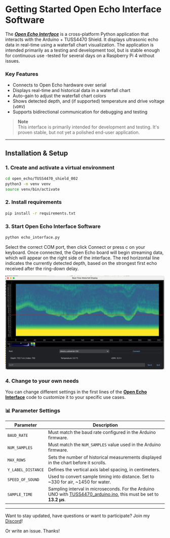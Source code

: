 # Getting Started Open Echo Interface Software

The [***Open Echo Interface***](echo_interface.py) is a cross-platform Python application that interacts with the Arduino + TUSS4470 Shield. 
It displays ultrasonic echo data in real-time using a waterfall chart visualization. 
The application is intended primarily as a testing and development tool, but is stable enough for continuous use -tested for several days on a Raspberry Pi 4 without issues.

### Key Features
- Connects to Open Echo hardware over serial
- Displays real-time and historical data in a waterfall chart
- Auto-gain to adjust the waterfall chart colors
- Shows detected depth, and (if supported) temperature and drive voltage (`vDRV`)
- Supports bidirectional communication for debugging and testing

> **Note**  
> This interface is primarily intended for development and testing. It's proven stable, but not yet a polished end-user application.

---

## Installation & Setup

### 1. Create and activate a virtual environment

```bash
cd open_echo/TUSS4470_shield_002
python3 -m venv venv 
source venv/bin/activate 
```

### 2. Install requirements
```bash
pip install -r requirements.txt 
```

### 3. Start Open Echo Interface Software
```bash
python echo_interface.py
```

Select the correct COM port, then click Connect or press c on your keyboard. Once connected, the Open Echo board will begin streaming data, which will appear on the right side of the interface.
The red horizontal line indicates the currently detected depth, based on the strongest first echo received after the ring-down delay.

<img alt="Open Echo Interface Software" src="/documentation/images/echo_software_screenshot.jpg">


### 4. Change to your own needs

You can change different settings in the first lines of the [**Open Echo Interface**](echo_interface.py) code to customize it to your specific use cases.

### 📊 Parameter Settings

| Parameter         | Description |
|------------------|-------------|
| `BAUD_RATE`       | Must match the baud rate configured in the Arduino firmware. |
| `NUM_SAMPLES`     | Must match the `NUM_SAMPLES` value used in the Arduino firmware. |
| `MAX_ROWS`        | Sets the number of historical measurements displayed in the chart before it scrolls. |
| `Y_LABEL_DISTANCE`| Defines the vertical axis label spacing, in centimeters. |
| `SPEED_OF_SOUND`  | Used to convert sample timing into distance. Set to ~330 for air, ~1450 for water. |
| `SAMPLE_TIME`     | Sampling interval in microseconds. For the Arduino UNO with [TUSS4470_arduino.ino](arduino/TUSS4470_arduino/TUSS4470_arduino.ino), this must be set to **13.2 µs**. |


--- 
Want to stay updated, have questions or want to participate? Join my [Discord](https://discord.com/invite/rerCyqAcrw)!

Or write an issue. Thanks!
